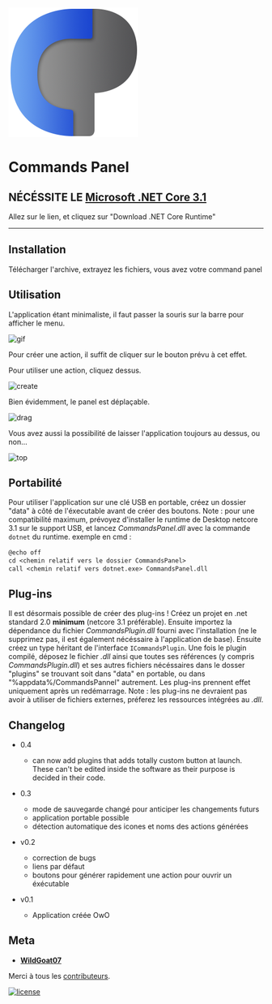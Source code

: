 ﻿![icone](CommandsPannel/icon.png)
# Commands Panel

## NÉCÉSSITE LE [Microsoft .NET Core 3.1](https://dotnet.microsoft.com/download)

Allez sur le lien, et cliquez sur "Download .NET Core Runtime"

---

## Installation

Télécharger l'archive, extrayez les fichiers, vous avez votre command panel

## Utilisation

L'application étant minimaliste, il faut passer la souris sur la barre pour afficher le menu.

![gif](https://i.imgur.com/JReed96.gif)

Pour créer une action, il suffit de cliquer sur le bouton prévu à cet effet.

Pour utiliser une action, cliquez dessus.

![create](https://i.imgur.com/gd8PShl.gif)

Bien évidemment, le panel est déplaçable.

![drag](https://i.imgur.com/cXBR0j3.gif)

Vous avez aussi la possibilité de laisser l'application toujours au dessus, ou non...

![top](https://i.imgur.com/Ji3iJLv.gif)

## Portabilité

Pour utiliser l'application sur une clé USB en portable, créez un dossier "data" à côté de l'éxecutable avant de créer des boutons.
Note : pour une compatibilité maximum, prévoyez d'installer le runtime de Desktop netcore 3.1 sur le support USB, et lancez *CommandsPanel.dll* avec la commande `dotnet` du runtime. exemple en cmd :
```
@echo off
cd <chemin relatif vers le dossier CommandsPanel>
call <chemin relatif vers dotnet.exe> CommandsPanel.dll
```

## Plug-ins

Il est désormais possible de créer des plug-ins ! Créez un projet en .net standard 2.0 __minimum__ (netcore 3.1 préférable). Ensuite importez la dépendance du fichier *CommandsPlugin.dll* fourni avec l'installation (ne le supprimez pas, il est également nécéssaire à l'application de base). Ensuite créez un type héritant de l'interface `ICommandsPlugin`. Une fois le plugin compilé, déposez le fichier *.dll* ainsi que toutes ses références (y compris *CommandsPlugin.dll*) et ses autres fichiers nécéssaires dans le dosser "plugins" se trouvant soit dans "data" en portable, ou dans "%appdata%/CommandsPannel" autrement. Les plug-ins prennent effet uniquement après un redémarrage.
Note : les plug-ins ne devraient pas avoir à utiliser de fichiers externes, préferez les ressources intégrées au *.dll*.

## Changelog

- 0.4
  - can now add plugins that adds totally custom button at launch. These can't be edited inside the software as their purpose is decided in their code.

- 0.3
  - mode de sauvegarde changé pour anticiper les changements futurs
  - application portable possible
  - détection automatique des icones et noms des actions générées

- v0.2
  - correction de bugs
  - liens par défaut
  - boutons pour générer rapidement une action pour ouvrir un éxécutable

- v0.1
  - Application créée OwO

## Meta

- [**WildGoat07**](https://github.com/WildGoat07)

Merci à tous les [contributeurs](https://github.com/WildGoat07/CommandsPannel/contributors).

[![license](https://img.shields.io/github/license/WildGoat07/CommandsPannel?style=for-the-badge)](https://github.com/WildGoat07/CommandsPannel/blob/master/LICENSE)
